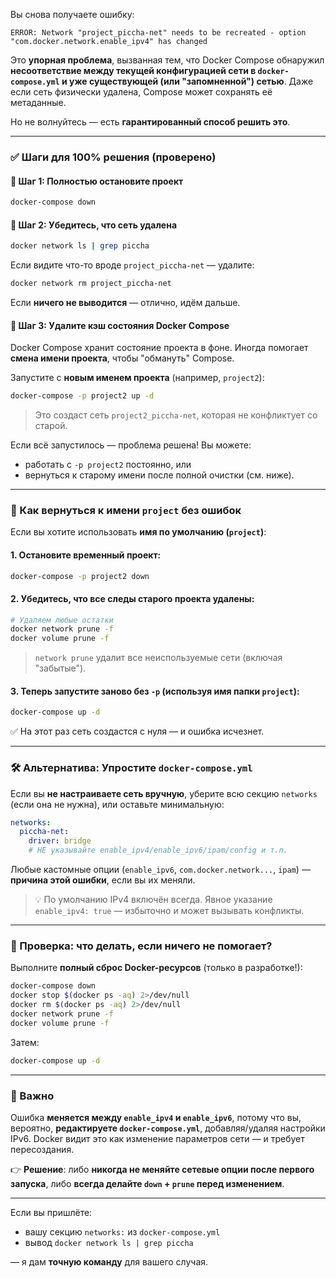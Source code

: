 Вы снова получаете ошибку:

```
ERROR: Network "project_piccha-net" needs to be recreated - option "com.docker.network.enable_ipv4" has changed
```

Это **упорная проблема**, вызванная тем, что Docker Compose обнаружил **несоответствие между текущей конфигурацией сети в `docker-compose.yml` и уже существующей (или "запомненной") сетью**. Даже если сеть физически удалена, Compose может сохранять её метаданные.

Но не волнуйтесь — есть **гарантированный способ решить это**.

---

### ✅ Шаги для 100% решения (проверено)

#### 🔹 Шаг 1: Полностью остановите проект
```bash
docker-compose down
```

#### 🔹 Шаг 2: Убедитесь, что сеть удалена
```bash
docker network ls | grep piccha
```

Если видите что-то вроде `project_piccha-net` — удалите:
```bash
docker network rm project_piccha-net
```

Если **ничего не выводится** — отлично, идём дальше.

#### 🔹 Шаг 3: Удалите **кэш состояния Docker Compose**

Docker Compose хранит состояние проекта в фоне. Иногда помогает **смена имени проекта**, чтобы "обмануть" Compose.

Запустите с **новым именем проекта** (например, `project2`):

```bash
docker-compose -p project2 up -d
```

> Это создаст сеть `project2_piccha-net`, которая не конфликтует со старой.

Если всё запустилось — проблема решена! Вы можете:
- работать с `-p project2` постоянно, или
- вернуться к старому имени после полной очистки (см. ниже).

---

### 🔁 Как вернуться к имени `project` без ошибок

Если вы хотите использовать **имя по умолчанию (`project`)**:

#### 1. Остановите временный проект:
```bash
docker-compose -p project2 down
```

#### 2. Убедитесь, что **все следы старого проекта удалены**:
```bash
# Удаляем любые остатки
docker network prune -f
docker volume prune -f
```

> `network prune` удалит все неиспользуемые сети (включая "забытые").

#### 3. Теперь запустите заново **без `-p`** (используя имя папки `project`):
```bash
docker-compose up -d
```

✅ На этот раз сеть создастся с нуля — и ошибка исчезнет.

---

### 🛠 Альтернатива: Упростите `docker-compose.yml`

Если вы **не настраиваете сеть вручную**, уберите всю секцию `networks` (если она не нужна), или оставьте минимальную:

```yaml
networks:
  piccha-net:
    driver: bridge
    # НЕ указывайте enable_ipv4/enable_ipv6/ipam/config и т.п.
```

Любые кастомные опции (`enable_ipv6`, `com.docker.network...`, `ipam`) — **причина этой ошибки**, если вы их меняли.

> 💡 По умолчанию IPv4 включён всегда. Явное указание `enable_ipv4: true` — избыточно и может вызывать конфликты.

---

### 🧪 Проверка: что делать, если ничего не помогает?

Выполните **полный сброс Docker-ресурсов** (только в разработке!):

```bash
docker-compose down
docker stop $(docker ps -aq) 2>/dev/null
docker rm $(docker ps -aq) 2>/dev/null
docker network prune -f
docker volume prune -f
```

Затем:
```bash
docker-compose up -d
```

---

### 📌 Важно

Ошибка **меняется между `enable_ipv4` и `enable_ipv6`**, потому что вы, вероятно, **редактируете `docker-compose.yml`**, добавляя/удаляя настройки IPv6. Docker видит это как изменение параметров сети — и требует пересоздания.

👉 **Решение**: либо **никогда не меняйте сетевые опции после первого запуска**, либо **всегда делайте `down` + `prune` перед изменением**.

---

Если вы пришлёте:
- вашу секцию `networks:` из `docker-compose.yml`
- вывод `docker network ls | grep piccha`

— я дам **точную команду** для вашего случая.

